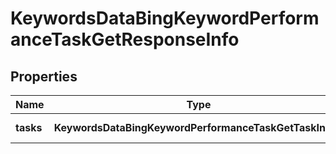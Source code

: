 # KeywordsDataBingKeywordPerformanceTaskGetResponseInfo

## Properties

| Name | Type | Description | Notes |
|------------ | ------------- | ------------- | -------------|
**tasks** | **KeywordsDataBingKeywordPerformanceTaskGetTaskInfo[]** | array of tasks |[optional]|